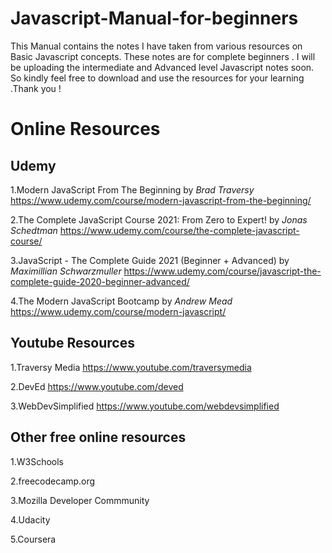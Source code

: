 # Javascript-Manual-for-beginners
This Manual contains the notes I have taken from various resources on Basic Javascript concepts.  These notes are for complete beginners . I will be uploading the intermediate and Advanced level Javascript notes soon. So kindly  feel free to download and use the resources for your learning .Thank you !

# Online Resources 

## Udemy 

1.Modern JavaScript From The Beginning by *Brad Traversy* 
   https://www.udemy.com/course/modern-javascript-from-the-beginning/

2.The Complete JavaScript Course 2021: From Zero to Expert! by *Jonas Schedtman*
  https://www.udemy.com/course/the-complete-javascript-course/
 
3.JavaScript - The Complete Guide 2021 (Beginner + Advanced) by *Maximillian Schwarzmuller*
  https://www.udemy.com/course/javascript-the-complete-guide-2020-beginner-advanced/
  
4.The Modern JavaScript Bootcamp by *Andrew Mead*
  https://www.udemy.com/course/modern-javascript/
  
## Youtube Resources 

1.Traversy Media 
    https://www.youtube.com/traversymedia

2.DevEd 
  https://www.youtube.com/deved
  
3.WebDevSimplified
  https://www.youtube.com/webdevsimplified
   
## Other free online resources 

1.W3Schools

2.freecodecamp.org

3.Mozilla Developer Commmunity

4.Udacity

5.Coursera
